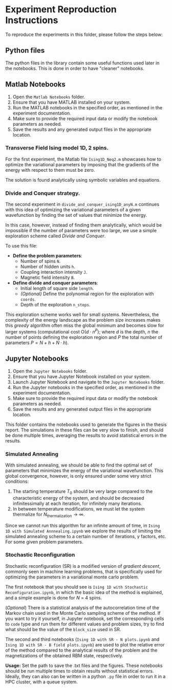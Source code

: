 # Experiment Reproduction Instructions

To reproduce the experiments in this folder, please follow the steps below:

## Python files

The python files in the library contain some useful functions used later in the
notebooks. This is done in order to have "cleaner" notebooks.

## Matlab Notebooks

1. Open the `Matlab Notebooks` folder.
2. Ensure that you have MATLAB installed on your system.
3. Run the MATLAB notebooks in the specified order, as mentioned in the experiment documentation.
4. Make sure to provide the required input data or modify the notebook parameters as needed.
5. Save the results and any generated output files in the appropriate location.

### Transverse Field Ising model 1D, 2 spins.

For the first experiment, the Matlab file `Ising1D_Neq2.m` showcases how to
optimize the variational parameters by imposing that the gradients of the energy with respect to
them must be zero.

The solution is found analytically using symbolic variables and equations.

### Divide and Conquer strategy.

The second experiment in `divide_and_conquer_ising1D_anyN.m` continues with this idea of optimizing
the variational parameters of a given wavefunction by finding the set of values that minimize the energy.

In this case, however, instead of finding them analytically, which would be impossible if the number
of parameters were too large, we use a simple exploration scheme called *Divide and Conquer*.

To use this file:
- **Define the problem parameters**:
    - Number of spins `N`.
    - Number of hidden units `h`.
    - Coupling interaction intensity `J`.
    - Magnetic field intensity `B`.
- **Define divide and conquer parameters**:
    - Initial length of square side `length`.
    - *(Optional)* Define the polynomial region for the exploration with `coords`.
    - Depth of the exploration `n_steps`.

This exploration scheme works well for small systems. Nevertheless, the complexity of the energy landscape
as the problem size increases makes this *greedy* algorithm often miss the global minimum and becomes slow
for larger systems (computational cost O($d\cdot n^P$); where $d$ is the depth, $n$ the number of points
defining the exploration region and $P$ the total number of parameters $P = N + h + N\cdot h$).

## Jupyter Notebooks

1. Open the `Jupyter Notebooks` folder.
2. Ensure that you have Jupyter Notebook installed on your system.
3. Launch Jupyter Notebook and navigate to the `Jupyter Notebooks` folder.
4. Run the Jupyter notebooks in the specified order, as mentioned in the experiment documentation.
5. Make sure to provide the required input data or modify the notebook parameters as needed.
6. Save the results and any generated output files in the appropriate location.

This folder contains the notebooks used to generate the figures in the thesis report.
The simulations in these files can be very slow to finish, and should be done multiple times, 
averaging the results to avoid statistical errors in the results.

### Simulated Annealing

With simulated annealing, we should be able to find the optimal set of parameters that minimizes the
energy of the variational wavefunction. This global convergence, however, is only ensured under some
very strict conditions:

1. The starting temperature $T_0$ should be very large compared to the characteristic energy of the system,
and should be decreased infinitessimally at each iteration, for infinitely many iterations.
2. In between temperature modifications, we must let the system thermalize for $N_{\text{thermalization}}\to\infty$.

Since we cannot run this algorithm for an infinite amount of time, in `Ising 1D with Simulated Annnealing.ipynb`
we explore the results of limiting the simulated annealing scheme to a certain number of iterations,
$\gamma$ factors, etc. For some given problem parameters.

### Stochastic Reconfiguration

Stochastic reconfiguration (SR) is a modified version of *gradient descent*, commonly seen in machine learning
problems, that is specifically used for optimizing the parameters in a variational monte carlo problem.

The first notebook that you should see is `Ising 1D with Stochastic Reconfiguration.ipynb`, in which the
basic idea of the method is explained, and a simple example is done for $N$ = 4 spins. 

(*Optional*) There is a statistical analysis of the autocorrelation time of the Markov chain used in the
Monte Carlo sampling scheme of the method. If you want to try it yourself, in Jupyter notebook, set the
corresponding cells to `code` type and run them for different values and problem sizes, try to find what
should be the value of the `block_size` used in SR.

The second and third notebooks (`Ising 1D with SR - N plots.ipynb` and `Ising 1D with SR - B field plots.ipynb`) 
are used to plot the relative error of the method compared to the analytical results
of the problem and the magnetizations of the obtained RBM state, respectively.

**Usage:** Set the path to save the .txt files and the figures. These notebooks should be run multiple times
to obtain results without statistical errors. Ideally, they can also can be written in a python `.py` file
in order to run it in a HPC cluster, with a queue system.
